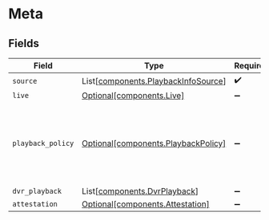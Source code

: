 # Meta


## Fields

| Field                                                                                | Type                                                                                 | Required                                                                             | Description                                                                          | Example                                                                              |
| ------------------------------------------------------------------------------------ | ------------------------------------------------------------------------------------ | ------------------------------------------------------------------------------------ | ------------------------------------------------------------------------------------ | ------------------------------------------------------------------------------------ |
| `source`                                                                             | List[[components.PlaybackInfoSource](../../models/components/playbackinfosource.md)] | :heavy_check_mark:                                                                   | N/A                                                                                  |                                                                                      |
| `live`                                                                               | [Optional[components.Live]](../../models/components/live.md)                         | :heavy_minus_sign:                                                                   | N/A                                                                                  | 0                                                                                    |
| `playback_policy`                                                                    | [Optional[components.PlaybackPolicy]](../../models/components/playbackpolicy.md)     | :heavy_minus_sign:                                                                   | Whether the playback policy for a asset or stream is public or signed                |                                                                                      |
| `dvr_playback`                                                                       | List[[components.DvrPlayback](../../models/components/dvrplayback.md)]               | :heavy_minus_sign:                                                                   | N/A                                                                                  |                                                                                      |
| `attestation`                                                                        | [Optional[components.Attestation]](../../models/components/attestation.md)           | :heavy_minus_sign:                                                                   | N/A                                                                                  |                                                                                      |